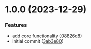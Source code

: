 # 1.0.0 (2023-12-29)


### Features

* add core functionality ([08826d8](https://github.com/Basis-Theory/shopify-js/commit/08826d8b6de1d48655d22ca8d915c531f039b0dc))
* initial commit ([3ab3e80](https://github.com/Basis-Theory/shopify-js/commit/3ab3e80d15202119c06ec88cb3344896ad80e1c7))
